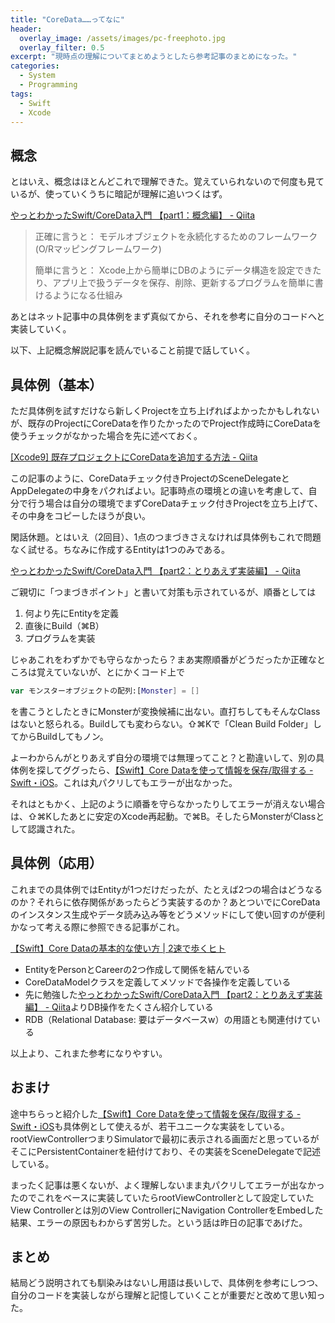 ```yaml
---
title: "CoreData……ってなに"
header:
  overlay_image: /assets/images/pc-freephoto.jpg
  overlay_filter: 0.5
excerpt: "現時点の理解についてまとめようとしたら参考記事のまとめになった。"
categories:
  - System
  - Programming
tags:
  - Swift
  - Xcode
---
```


## 概念

とはいえ、概念はほとんどこれで理解できた。覚えていられないので何度も見ているが、使っていくうちに暗記が理解に追いつくはず。

[やっとわかったSwift/CoreData入門 【part1：概念編】 - Qiita](https://qiita.com/pe-ta/items/89203ccc72d964277818)

>正確に言うと： モデルオブジェクトを永続化するためのフレームワーク(O/Rマッピングフレームワーク)
>
>簡単に言うと： Xcode上から簡単にDBのようにデータ構造を設定できたり、アプリ上で扱うデータを保存、削除、更新するプログラムを簡単に書けるようになる仕組み

あとはネット記事中の具体例をまず真似てから、それを参考に自分のコードへと実装していく。

以下、上記概念解説記事を読んでいること前提で話していく。

## 具体例（基本）

ただ具体例を試すだけなら新しくProjectを立ち上げればよかったかもしれないが、既存のProjectにCoreDataを作りたかったのでProject作成時にCoreDataを使うチェックがなかった場合を先に述べておく。

[[Xcode9] 既存プロジェクトにCoreDataを追加する方法 - Qiita](https://qiita.com/sensuikan1973/items/8ae1eabcac7fe60e0c4d)

この記事のように、CoreDataチェック付きProjectのSceneDelegateとAppDelegateの中身をパクればよい。記事時点の環境との違いを考慮して、自分で行う場合は自分の環境でまずCoreDataチェック付きProjectを立ち上げて、その中身をコピーしたほうが良い。

閑話休題。とはいえ（2回目）、1点のつまづきさえなければ具体例もこれで問題なく試せる。ちなみに作成するEntityは1つのみである。

[やっとわかったSwift/CoreData入門 【part2：とりあえず実装編】 - Qiita](https://qiita.com/pe-ta/items/adbbeee827995cffd509)

ご親切に「つまづきポイント」と書いて対策も示されているが、順番としては

1. 何より先にEntityを定義
2. 直後にBuild（⌘B）
3. プログラムを実装

じゃあこれをわずかでも守らなかったら？まあ実際順番がどうだったか正確なところは覚えていないが、とにかくコード上で

```swift
var モンスターオブジェクトの配列:[Monster] = []
```

を書こうとしたときにMonsterが変換候補に出ない。直打ちしてもそんなClassはないと怒られる。Buildしても変わらない。⇧⌘Kで「Clean Build Folder」してからBuildしてもノン。

よーわからんがとりあえず自分の環境では無理ってこと？と勘違いして、別の具体例を探してググったら、[【Swift】Core Dataを使って情報を保存/取得する - Swift・iOS](https://www.hfoasi8fje3.work/entry/2021/02/12/%E3%80%90Swift%E3%80%91Core_Data%E3%82%92%E4%BD%BF%E3%81%A3%E3%81%A6%E6%83%85%E5%A0%B1%E3%82%92%E4%BF%9D%E5%AD%98/%E5%8F%96%E5%BE%97%E3%81%99%E3%82%8B)。これは丸パクリしてもエラーが出なかった。

それはともかく、上記のように順番を守らなかったりしてエラーが消えない場合は、⇧⌘Kしたあとに安定のXcode再起動。で⌘B。そしたらMonsterがClassとして認識された。

## 具体例（応用）

これまでの具体例ではEntityが1つだけだったが、たとえば2つの場合はどうなるのか？それらに依存関係があったらどう実装するのか？あとついでにCoreDataのインスタンス生成やデータ読み込み等をどうメソッドにして使い回すのが便利かなって考える際に参照できる記事がこれ。

[【Swift】Core Dataの基本的な使い方 \| 2速で歩くヒト](https://www.2nd-walker.com/2020/03/05/swift-basic-how-to-use-coredata/)

- EntityをPersonとCareerの2つ作成して関係を結んでいる
- CoreDataModelクラスを定義してメソッドで各操作を定義している
- 先に勉強した[やっとわかったSwift/CoreData入門 【part2：とりあえず実装編】 - Qiita](https://qiita.com/pe-ta/items/adbbeee827995cffd509)よりDB操作をたくさん紹介している
- RDB（Relational Database: 要はデータベースw）の用語とも関連付けている

以上より、これまた参考になりやすい。

## おまけ

途中ちらっと紹介した[【Swift】Core Dataを使って情報を保存/取得する - Swift・iOS](https://www.hfoasi8fje3.work/entry/2021/02/12/%E3%80%90Swift%E3%80%91Core_Data%E3%82%92%E4%BD%BF%E3%81%A3%E3%81%A6%E6%83%85%E5%A0%B1%E3%82%92%E4%BF%9D%E5%AD%98/%E5%8F%96%E5%BE%97%E3%81%99%E3%82%8B)も具体例として使えるが、若干ユニークな実装をしている。rootViewControllerつまりSimulatorで最初に表示される画面だと思っているがそこにPersistentContainerを紐付けており、その実装をSceneDelegateで記述している。

まったく記事は悪くないが、よく理解しないまま丸パクリしてエラーが出なかったのでこれをベースに実装していたらrootViewControllerとして設定していたView Controllerとは別のView ControllerにNavigation ControllerをEmbedした結果、エラーの原因もわからず苦労した。という話は昨日の記事であげた。

## まとめ

結局どう説明されても馴染みはないし用語は長いしで、具体例を参考にしつつ、自分のコードを実装しながら理解と記憶していくことが重要だと改めて思い知った。
